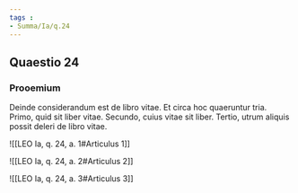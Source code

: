 ```yaml
---
tags : 
- Summa/Ia/q.24
---
```


## Quaestio 24

### Prooemium

Deinde considerandum est de libro vitae. Et circa hoc quaeruntur tria. Primo, quid sit liber vitae. Secundo, cuius vitae sit liber. Tertio, utrum aliquis possit deleri de libro vitae.

![[LEO Ia, q. 24, a. 1#Articulus 1]]

![[LEO Ia, q. 24, a. 2#Articulus 2]]

![[LEO Ia, q. 24, a. 3#Articulus 3]]

